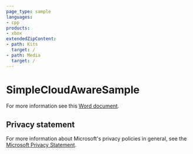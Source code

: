 ```yaml
---
page_type: sample
languages:
- cpp
products:
- xbox
extendedZipContent:
- path: Kits
  target: /
- path: Media
  target: /
---
```


# SimpleCloudAwareSample

For more information see this [Word document](https://github.com/microsoft/Xbox-GDK-Samples/blob/main/Samples/xCloud/SimpleCloudAwareSample/Readme.docx).

## Privacy statement

For more information about Microsoft's privacy policies in general, see the [Microsoft Privacy Statement](https://privacy.microsoft.com/privacystatement/).
